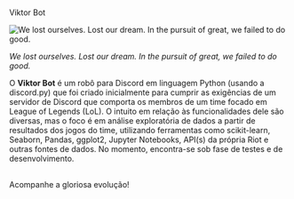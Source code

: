 #
Viktor Bot 

![We lost ourselves. Lost our dream. In the pursuit of great, we failed to do good.](https://encrypted-tbn0.gstatic.com/images?q=tbn:ANd9GcRcjHgKqznqAmj0LfhM5XbVmm66T2TtuJwvhR7byEZdLWfLUSKJIRSBLGgw5mRrMrOo9_g&usqp=CAU)

*We lost ourselves. Lost our dream. In the pursuit of great, we failed to do good.*

O **Viktor Bot** é um robô para Discord em linguagem Python (usando a discord.py) que foi criado inicialmente para cumprir as exigências de um servidor de Discord que comporta os membros de um time focado em League of Legends (LoL). O intuito em relação às funcionalidades dele são diversas, mas o foco é em análise exploratória de dados a partir de resultados dos jogos do time, utilizando ferramentas como scikit-learn, Seaborn, Pandas, ggplot2, Jupyter Notebooks, API(s) da própria Riot e outras fontes de dados. No momento, encontra-se sob fase de testes e de desenvolvimento.

##
Acompanhe a gloriosa evolução!

